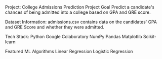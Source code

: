 Project: College Admissions Prediction
Project Goal
Predict a candidate's chances of being admitted into a college based on GPA and GRE score.

Dataset Information:
admissions.csv contains data on the candidates' GPA and GRE Score and whether they were admitted.

Tech Stack:
Python
Google Colaboratory
NumPy
Pandas
Matplotlib
Scikit-learn

Featured ML Algorithms
Linear Regression
Logistic Regression
